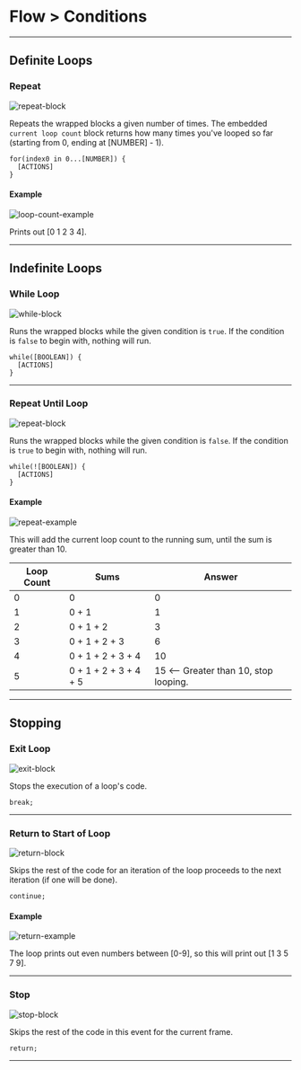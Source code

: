 # Flow > Conditions

***

## Definite Loops

### Repeat

![repeat-block](http://static.stencyl.com/pedia2/block-images/1%20-%20Flow/1%20-%20Loops/repeat.png)

Repeats the wrapped blocks a given number of times. The embedded `current loop count` block returns how many times you've looped so far (starting from 0, ending at [NUMBER] - 1).

```
for(index0 in 0...[NUMBER]) {
  [ACTIONS]
}
```

#### Example

![loop-count-example](http://static.stencyl.com/pedia2/blocks/flow/flow_looping/DefiniteLoopExample1.png)

Prints out [0 1 2 3 4].

***

## Indefinite Loops

### While Loop

![while-block](http://static.stencyl.com/pedia2/block-images/1%20-%20Flow/1%20-%20Loops/while.png)

Runs the wrapped blocks while the given condition is `true`. If the condition is `false` to begin with, nothing will run.

```
while([BOOLEAN]) {
  [ACTIONS]
}
```

***

### Repeat Until Loop

![repeat-block](http://static.stencyl.com/pedia2/block-images/1%20-%20Flow/1%20-%20Loops/repeatu.png)

Runs the wrapped blocks while the given condition is `false`. If the condition is `true` to begin with, nothing will run.

```
while(![BOOLEAN]) {
  [ACTIONS]
}
```

#### Example

![repeat-example](http://static.stencyl.com/pedia2/blocks/flow/flow_looping/IndefiniteLoopExample2.png)

This will add the current loop count to the running sum, until the sum is greater than 10.

Loop Count | Sums | Answer
--- | --- | ---
0 | 0 | 0
1 | 0 + 1 | 1
2 | 0 + 1 + 2 | 3
3 | 0 + 1 + 2 + 3 | 6
4 | 0 + 1 + 2 + 3 + 4 | 10
5 | 0 + 1 + 2 + 3 + 4 + 5 | 15 <-- Greater than 10, stop looping.

***

## Stopping

### Exit Loop

![exit-block](http://static.stencyl.com/pedia2/block-images/1%20-%20Flow/1%20-%20Loops/break.png)

Stops the execution of a loop's code.

```
break;
```

***

### Return to Start of Loop

![return-block](http://static.stencyl.com/pedia2/block-images/1%20-%20Flow/1%20-%20Loops/continue.png)

Skips the rest of the code for an iteration of the loop proceeds to the next iteration (if one will be done).

```
continue;
```

#### Example

![return-example](http://static.stencyl.com/pedia2/blocks/flow/flow_looping/StoppingExample3.png)

The loop prints out even numbers between [0-9], so this will print out [1 3 5 7 9].

***

### Stop

![stop-block](http://static.stencyl.com/pedia2/block-images/1%20-%20Flow/1%20-%20Loops/stop.png)

Skips the rest of the code in this event for the current frame.

```
return;
```

***
